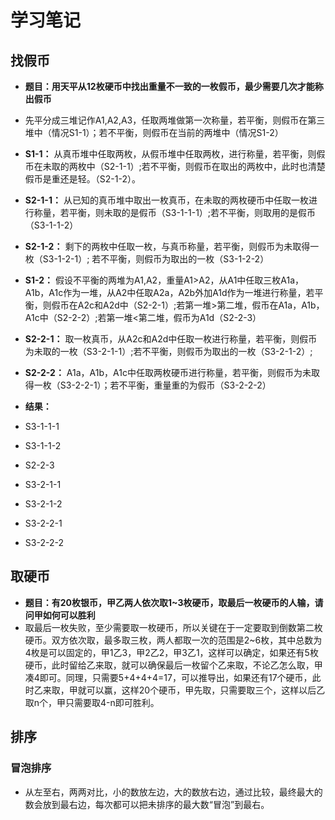 # 学习笔记
## 找假币
- **题目：用天平从12枚硬币中找出重量不一致的一枚假币，最少需要几次才能称出假币**
- 先平分成三堆记作A1,A2,A3，任取两堆做第一次称量，若平衡，则假币在第三堆中（情况S1-1）；若不平衡，则假币在当前的两堆中（情况S1-2）
- **S1-1：** 从真币堆中任取两枚，从假币堆中任取两枚，进行称量，若平衡，则假币在未取的两枚中（S2-1-1）;若不平衡，则假币在取出的两枚中，此时也清楚假币是重还是轻。（S2-1-2）。
- **S2-1-1：** 从已知的真币堆中取出一枚真币，在未取的两枚硬币中任取一枚进行称量，若平衡，则未取的是假币（S3-1-1-1）;若不平衡，则取用的是假币（S3-1-1-2）
- **S2-1-2：** 剩下的两枚中任取一枚，与真币称量，若平衡，则假币为未取得一枚（S3-1-2-1）; 若不平衡，则假币为取出的一枚（S3-1-2-2）

- **S1-2：** 假设不平衡的两堆为A1,A2，重量A1>A2，从A1中任取三枚A1a，A1b，A1c作为一堆，从A2中任取A2a，A2b外加A1d作为一堆进行称量，若平衡，则假币在A2c和A2d中（S2-2-1）;若第一堆>第二堆，假币在A1a，A1b，A1c中（S2-2-2）;若第一堆<第二堆，假币为A1d（S2-2-3）


- **S2-2-1：** 取一枚真币，从A2c和A2d中任取一枚进行称量，若平衡，则假币为未取的一枚（S3-2-1-1）;若不平衡，则假币为取出的一枚（S3-2-1-2）;


- **S2-2-2：** A1a，A1b，A1c中任取两枚硬币进行称量，若平衡，则假币为未取得一枚（S3-2-2-1）；若不平衡，重量重的为假币（S3-2-2-2）

- **结果：**
- S3-1-1-1
- S3-1-1-2
- S2-2-3
- S3-2-1-1
- S3-2-1-2
- S3-2-2-1
- S3-2-2-2

## 取硬币
- **题目：有20枚银币，甲乙两人依次取1~3枚硬币，取最后一枚硬币的人输，请问甲如何可以胜利**
- 取最后一枚失败，至少需要取一枚硬币，所以关键在于一定要取到倒数第二枚硬币。双方依次取，最多取三枚，两人都取一次的范围是2~6枚，其中总数为4枚是可以固定的，甲1乙3，甲2乙2，甲3乙1，这样可以确定，如果还有5枚硬币，此时留给乙来取，就可以确保最后一枚留个乙来取，不论乙怎么取，甲凑4即可。同理，只需要5+4+4+4=17，可以推导出，如果还有17个硬币，此时乙来取，甲就可以赢，这样20个硬币，甲先取，只需要取三个，这样以后乙取n个，甲只需要取4-n即可胜利。

## 排序
### 冒泡排序
- 从左至右，两两对比，小的数放左边，大的数放右边，通过比较，最终最大的数会放到最右边，每次都可以把未排序的最大数“冒泡”到最右。
